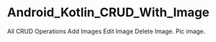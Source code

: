 # Android_Kotlin_CRUD_With_Image
All CRUD Operations
Add Images
Edit Image
Delete Image.
Pic image.
